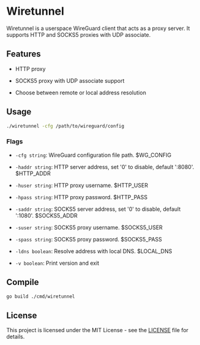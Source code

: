 # Wiretunnel

Wiretunnel is a userspace WireGuard client that acts as a proxy server. It supports HTTP and SOCKS5 proxies with UDP associate.

## Features

- HTTP proxy

- SOCKS5 proxy with UDP associate support

- Choose between remote or local address resolution

## Usage

```bash
./wiretunnel -cfg /path/to/wireguard/config
```

### Flags

- `-cfg string`: WireGuard configuration file path. $WG_CONFIG

- `-haddr string`: HTTP server address, set '0' to disable, default ':8080'. $HTTP_ADDR

- `-huser string`: HTTP proxy username. $HTTP_USER

- `-hpass string`: HTTP proxy password. $HTTP_PASS

- `-saddr string`: SOCKS5 server address, set '0' to disable, default ':1080'. $SOCKS5_ADDR

- `-suser string`: SOCKS5 proxy username. $SOCKS5_USER

- `-spass string`: SOCKS5 proxy password. $SOCKS5_PASS

- `-ldns boolean`: Resolve address with local DNS. $LOCAL_DNS

- `-v boolean`: Print version and exit

## Compile

```bash
go build ./cmd/wiretunnel
```

## License

This project is licensed under the MIT License - see the [LICENSE](LICENSE) file for details.
